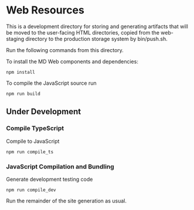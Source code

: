 # Web Resources
This is a development directory for storing and generating artifacts that will
be moved to the user-facing HTML directories, copied from the web-staging
directory to the production storage system by bin/push.sh.

Run the following commands from this directory.

To install the MD Web components and dependencies:
```
npm install
```

To compile the JavaScript source run 
```
npm run build
```

## Under Development
### Compile TypeScript
Compile to JavaScript
```
npm run compile_ts
```

### JavaScript Compilation and Bundling
Generate development testing code
```
npm run compile_dev
```

Run the remainder of the site generation as usual.
